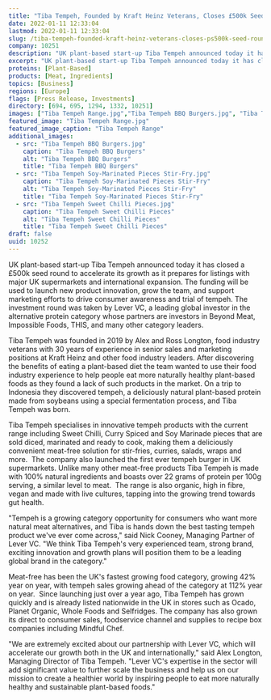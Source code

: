 ```yaml
---
title: "Tiba Tempeh, Founded by Kraft Heinz Veterans, Closes £500k Seed Round to Take Tempeh Mainstream"
date: 2022-01-11 12:33:04
lastmod: 2022-01-11 12:33:04
slug: /tiba-tempeh-founded-kraft-heinz-veterans-closes-ps500k-seed-round-take-tempeh-mainstream
company: 10251
description: "UK plant-based start-up Tiba Tempeh announced today it has closed a £500k seed round to accelerate its growth as it prepares for listings with major UK supermarkets and international expansion. The funding will be used to launch new product innovation, grow the team, and support marketing efforts to drive consumer awareness and trial of tempeh. The investment round was taken by Lever VC, a leading global investor in the alternative protein category whose partners are investors in Beyond Meat, Impossible Foods, THIS, and many other category leaders.  "
excerpt: "UK plant-based start-up Tiba Tempeh announced today it has closed a £500k seed round to accelerate its growth as it prepares for listings with major UK supermarkets and international expansion. The funding will be used to launch new product innovation, grow the team, and support marketing efforts to drive consumer awareness and trial of tempeh. The investment round was taken by Lever VC, a leading global investor in the alternative protein category whose partners are investors in Beyond Meat, Impossible Foods, THIS, and many other category leaders.  "
proteins: [Plant-Based]
products: [Meat, Ingredients]
topics: [Business]
regions: [Europe]
flags: [Press Release, Investments]
directory: [694, 695, 1294, 1332, 10251]
images: ["Tiba Tempeh Range.jpg","Tiba Tempeh BBQ Burgers.jpg", "Tiba Tempeh Soy-Marinated Pieces Stir-Fry.jpg", "Tiba Tempeh Sweet Chilli Pieces.jpg"]
featured_image: "Tiba Tempeh Range.jpg"
featured_image_caption: "Tiba Tempeh Range"
additional_images:
  - src: "Tiba Tempeh BBQ Burgers.jpg"
    caption: "Tiba Tempeh BBQ Burgers"
    alt: "Tiba Tempeh BBQ Burgers"
    title: "Tiba Tempeh BBQ Burgers"
  - src: "Tiba Tempeh Soy-Marinated Pieces Stir-Fry.jpg"
    caption: "Tiba Tempeh Soy-Marinated Pieces Stir-Fry"
    alt: "Tiba Tempeh Soy-Marinated Pieces Stir-Fry"
    title: "Tiba Tempeh Soy-Marinated Pieces Stir-Fry"
  - src: "Tiba Tempeh Sweet Chilli Pieces.jpg"
    caption: "Tiba Tempeh Sweet Chilli Pieces"
    alt: "Tiba Tempeh Sweet Chilli Pieces"
    title: "Tiba Tempeh Sweet Chilli Pieces"
draft: false
uuid: 10252
---
```

UK plant-based start-up Tiba Tempeh announced today it has closed a
£500k seed round to accelerate its growth as it prepares for listings
with major UK supermarkets and international expansion. The funding will
be used to launch new product innovation, grow the team, and support
marketing efforts to drive consumer awareness and trial of tempeh. The
investment round was taken by Lever VC, a leading global investor in the
alternative protein category whose partners are investors in Beyond
Meat, Impossible Foods, THIS, and many other category leaders.  

Tiba Tempeh was founded in 2019 by Alex and Ross Longton, food industry
veterans with 30 years of experience in senior sales and marketing
positions at Kraft Heinz and other food industry leaders. After
discovering the benefits of eating a plant-based diet the team wanted to
use their food industry experience to help people eat more naturally
healthy plant-based foods as they found a lack of such products in the
market. On a trip to Indonesia they discovered tempeh, a deliciously
natural plant-based protein made from soybeans using a special
fermentation process, and Tiba Tempeh was born.

Tiba Tempeh specialises in innovative tempeh products with the current
range including Sweet Chilli, Curry Spiced and Soy Marinade pieces that
are sold diced, marinated and ready to cook, making them a deliciously
convenient meat-free solution for stir-fries, curries, salads, wraps and
more.  The company also launched the first ever tempeh burger in UK
supermarkets. Unlike many other meat-free products Tiba Tempeh is made
with 100% natural ingredients and boasts over 22 grams of protein per
100g serving, a similar level to meat.  The range is also organic, high
in fibre, vegan and made with live cultures, tapping into the growing
trend towards gut health.

"Tempeh is a growing category opportunity for consumers who want more
natural meat alternatives, and Tiba is hands down the best tasting
tempeh product we've ever come across," said Nick Cooney, Managing
Partner of Lever VC. "We think Tiba Tempeh's very experienced team,
strong brand, exciting innovation and growth plans will position them to
be a leading global brand in the category." 

Meat-free has been the UK's fastest growing food category, growing 42%
year on year, with tempeh sales growing ahead of the category at 112%
year on year.  Since launching just over a year ago, Tiba Tempeh has
grown quickly and is already listed nationwide in the UK in stores such
as Ocado, Planet Organic, Whole Foods and Selfridges. The company has
also grown its direct to consumer sales, foodservice channel and
supplies to recipe box companies including Mindful Chef.

"We are extremely excited about our partnership with Lever VC, which
will accelerate our growth both in the UK and internationally," said
Alex Longton, Managing Director of Tiba Tempeh. "Lever VC's expertise in
the sector will add significant value to further scale the business and
help us on our mission to create a healthier world by inspiring people
to eat more naturally healthy and sustainable plant-based foods."
